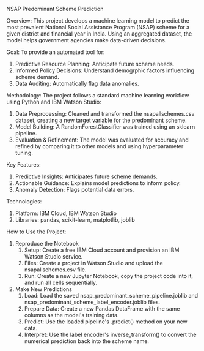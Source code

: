 NSAP Predominant Scheme Prediction

Overview: This project develops a machine learning model to predict the most prevalent National Social Assistance Program (NSAP) scheme for a given district and financial year in India. Using an aggregated dataset, the model helps government agencies make data-driven decisions.

Goal: To provide an automated tool for:
 1. Predictive Resource Planning: Anticipate future scheme needs.
 2. Informed Policy Decisions: Understand demogrphic factors influencing scheme demand.
 3. Data Auditing: Automatically flag data anomalies.
   
Methodology: The project follows a standard machine learning workflow using Python and IBM Watson Studio:
 1. Data Preprocessing: Cleaned and transformed the nsapallschemes.csv dataset, creating a new target variable for the predominant scheme.
 2. Model Building: A RandomForestClassifier was trained using an sklearn pipeline.
 3. Evaluation & Refinement: The model was evaluated for accuracy and refined by comparing it to other models and using hyperparameter tuning.
  
Key Features:
1. Predictive Insights: Anticipates future scheme demands.
2. Actionable Guidance: Explains model predictions to inform policy.
3. Anomaly Detection: Flags potential data errors.

Technologies:
1. Platform: IBM Cloud, IBM Watson Studio
2. Libraries: pandas, scikit-learn, matplotlib, joblib
  
How to Use the Project:
1. Reproduce the Notebook
   1. Setup: Create a free IBM Cloud account and provision an IBM Watson Studio service.
   2. Files: Create a project in Watson Studio and upload the nsapallschemes.csv file.
   3. Run: Create a new Jupyter Notebook, copy the project code into it, and run all cells sequentially.
3. Make New Predictions
   1. Load: Load the saved nsap_predominant_scheme_pipeline.joblib and nsap_predominant_scheme_label_encoder.joblib files.
   2. Prepare Data: Create a new Pandas DataFrame with the same columns as the model's training data.
   3. Predict: Use the loaded pipeline's .predict() method on your new data.
   4. Interpret: Use the label encoder's inverse_transform() to convert the numerical prediction back into the scheme name.
